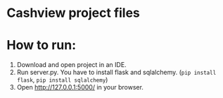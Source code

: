 # Cashview project files

# How to run:
1. Download and open project in an IDE. 
2. Run server.py. You have to install flask and sqlalchemy. (`pip install flask`, `pip install sqlalchemy`)
3. Open http://127.0.0.1:5000/ in your browser. 
